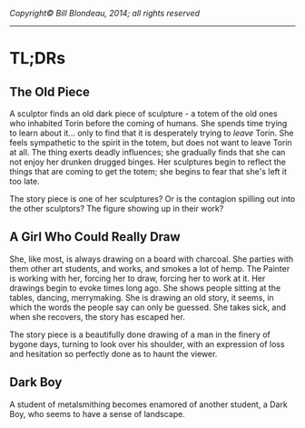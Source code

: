 _Copyright&copy; Bill Blondeau, 2014; all rights reserved_
<hr/>


# TL;DRs

## The Old Piece

A sculptor finds an old dark piece of sculpture - a totem of the old ones who inhabited Torin before the coming of humans. She spends time trying to learn about it... only to find that it is desperately trying to _leave_ Torin. She feels sympathetic to the spirit in the totem, but does not want to leave Torin at all. The thing exerts deadly influences; she gradually finds that she can not enjoy her drunken drugged binges. Her sculptures begin to reflect the things that are coming to get the totem; she begins to fear that she's left it too late.

The story piece is one of her sculptures? Or is the contagion spilling out into the other sculptors? The figure showing up in their work?

## A Girl Who Could Really Draw

She, like most, is always drawing on a board with charcoal. She parties with them other art students, and works, and smokes a lot of hemp. The Painter is working with her, forcing her to draw, forcing her to work at it. Her drawings begin to evoke times long ago. She shows people sitting at the tables, dancing, merrymaking. She is drawing an old story, it seems, in which the words the people say can only be guessed. She takes sick, and when she recovers, the story has escaped her. 

The story piece is a beautifully done drawing of a man in the finery of bygone days, turning to look over his shoulder, with an expression of loss and hesitation so perfectly done as to haunt the viewer.

## Dark Boy

A student of metalsmithing becomes enamored of another student, a Dark Boy, who seems to have a sense of landscape.
